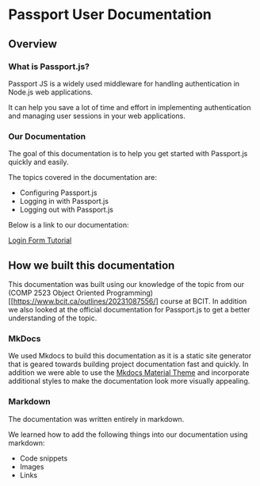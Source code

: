 # Passport User Documentation

## Overview

### What is Passport.js?

Passport JS is a widely used middleware for handling authentication in Node.js web applications.

It can help you save a lot of time and effort in implementing authentication and managing user sessions in your web applications.

### Our Documentation

The goal of this documentation is to help you get started with Passport.js quickly and easily.

The topics covered in the documentation are:

- Configuring Passport.js
- Logging in with Passport.js
- Logging out with Passport.js

Below is a link to our documentation:

[Login Form Tutorial](https://michaeleii.github.io/passport-user-documentation/pages/login-form-tutorial/)

## How we built this documentation

This documentation was built using our knowledge of the topic from our (COMP 2523 Object Oriented Programming)[[https://www.bcit.ca/outlines/20231087556/] course at BCIT. In addition we also looked at the official documentation for Passport.js to get a better understanding of the topic.

### MkDocs

We used Mkdocs to build this documentation as it is a static site generator that is geared towards building project documentation fast and quickly. In addition we were able to use the [Mkdocs Material Theme](https://squidfunk.github.io/mkdocs-material/) and incorporate additional styles to make the documentation look more visually appealing.

### Markdown

The documentation was written entirely in markdown.

We learned how to add the following things into our documentation using markdown:

- Code snippets
- Images
- Links
